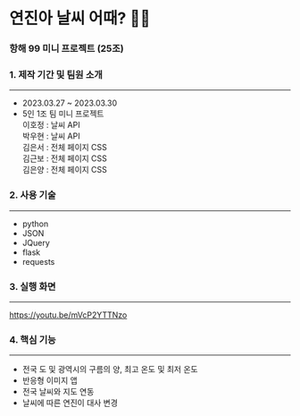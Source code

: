 # 연진아 날씨 어때? 🐱‍🏍
### 항해 99 미니 프로젝트 (25조)  
  
    
    
### 1. 제작 기간 및 팀원 소개 
---  

+ 2023.03.27 ~ 2023.03.30
+ 5인 1조 팀 미니 프로젝트  
    이호정 : 날씨 API  
    박우현 : 날씨 API  
    김은서 : 전체 페이지 CSS  
    김근보 : 전체 페이지 CSS  
    김은양 : 전체 페이지 CSS  
    
    
### 2. 사용 기술
---
+ python  
+ JSON  
+ JQuery  
+ flask  
+ requests  

  
  
### 3. 실행 화면
---
https://youtu.be/mVcP2YTTNzo
  
  
### 4. 핵심 기능
---
+ 전국 도 및 광역시의 구름의 양, 최고 온도 및 최저 온도  
+ 반응형 이미지 앱  
+ 전국 날씨와 지도 연동  
+ 날씨에 따른 연진이 대사 변경





